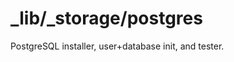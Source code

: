 _lib/_storage/postgres
======================

PostgreSQL installer, user+database init, and tester.
